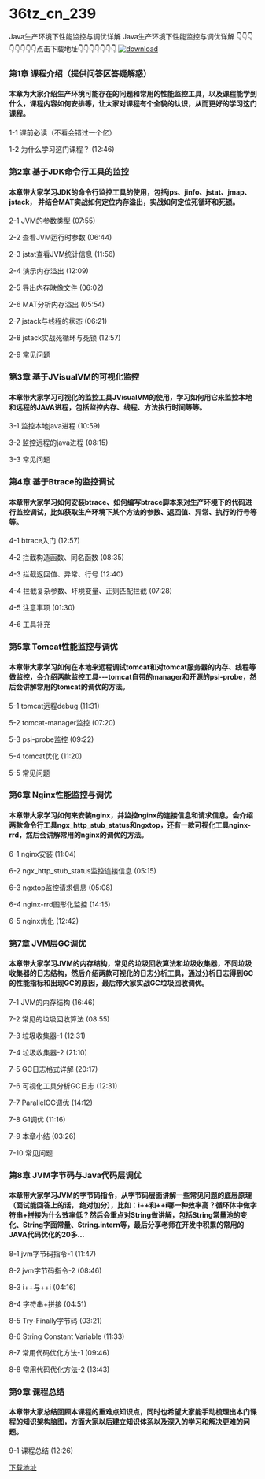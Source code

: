 # 36tz_cn_239
Java生产环境下性能监控与调优详解
Java生产环境下性能监控与调优详解
👇👇👇👇👇👇👇👇点击下载地址👇👇👇👇👇👇👇
[![download](https://51xueit.vip/muke_img/5fcdfd720905f1c605400304.jpg "下载地址")](http://www.36tz.cn "下载地址")
### 第1章 课程介绍（提供问答区答疑解惑） 

#### 本章为大家介绍生产环境可能存在的问题和常用的性能监控工具，以及课程能学到什么，课程内容如何安排等，让大家对课程有个全貌的认识，从而更好的学习这门课程。
1-1 课前必读（不看会错过一个亿）

1-2 为什么学习这门课程？ (12:46)


### 第2章 基于JDK命令行工具的监控

#### 本章带大家学习JDK的命令行监控工具的使用，包括jps、jinfo、jstat、jmap、jstack， 并结合MAT实战如何定位内存溢出，实战如何定位死循环和死锁。
2-1 JVM的参数类型 (07:55)

2-2 查看JVM运行时参数 (06:44)

2-3 jstat查看JVM统计信息 (11:56)

2-4 演示内存溢出 (12:09)

2-5 导出内存映像文件 (06:02)

2-6 MAT分析内存溢出 (05:54)

2-7 jstack与线程的状态 (06:21)

2-8 jstack实战死循环与死锁 (12:57)

2-9 常见问题


### 第3章 基于JVisualVM的可视化监控

#### 本章带大家学习可视化的监控工具JVisualVM的使用，学习如何用它来监控本地和远程的JAVA进程，包括监控内存、线程、方法执行时间等等。
3-1 监控本地java进程 (10:59)

3-2 监控远程的java进程 (08:15)

3-3 常见问题


### 第4章 基于Btrace的监控调试

#### 本章带大家学习如何安装btrace、如何编写btrace脚本来对生产环境下的代码进行监控调试，比如获取生产环境下某个方法的参数、返回值、异常、执行的行号等等。
4-1 btrace入门 (12:57)

4-2 拦截构造函数、同名函数 (08:35)

4-3 拦截返回值、异常、行号 (12:40)

4-4 拦截复杂参数、坏境变量、正则匹配拦截 (07:28)

4-5 注意事项 (01:30)

4-6 工具补充


### 第5章 Tomcat性能监控与调优 

#### 本章带大家学习如何在本地来远程调试tomcat和对tomcat服务器的内存、线程等做监控，会介绍两款监控工具---tomcat自带的manager和开源的psi-probe，然后会讲解常用的tomcat的调优的方法。
5-1 tomcat远程debug (11:31)

5-2 tomcat-manager监控 (07:20)

5-3 psi-probe监控 (09:22)

5-4 tomcat优化 (11:20)

5-5 常见问题


### 第6章 Nginx性能监控与调优 

#### 本章带大家学习如何来安装nginx，并监控nginx的连接信息和请求信息，会介绍两款命令行工具ngx_http_stub_status和ngxtop，还有一款可视化工具nginx-rrd，然后会讲解常用的nginx的调优的方法。
6-1 nginx安装 (11:04)

6-2 ngx_http_stub_status监控连接信息 (05:15)

6-3 ngxtop监控请求信息 (05:08)

6-4 nginx-rrd图形化监控 (14:15)

6-5 nginx优化 (12:42)


### 第7章 JVM层GC调优

#### 本章带大家学习JVM的内存结构，常见的垃圾回收算法和垃圾收集器，不同垃圾收集器的日志结构，然后介绍两款可视化的日志分析工具，通过分析日志得到GC的性能指标和出现GC的原因，最后带大家实战GC垃圾回收调优。
7-1 JVM的内存结构 (16:46)

7-2 常见的垃圾回收算法 (08:55)

7-3 垃圾收集器-1 (12:31)

7-4 垃圾收集器-2 (21:10)

7-5 GC日志格式详解 (20:17)

7-6 可视化工具分析GC日志 (12:31)

7-7 ParallelGC调优 (14:12)

7-8 G1调优 (11:16)

7-9 本章小结 (03:26)

7-10 常见问题


### 第8章 JVM字节码与Java代码层调优

#### 本章带大家学习JVM的字节码指令，从字节码层面讲解一些常见问题的底层原理（面试能回答上的话， 绝对加分），比如：i++和++i哪一种效率高？循环体中做字符串+拼接为什么效率低？然后会重点对String做讲解，包括String常量池的变化、String字面常量、String.intern等，最后分享老师在开发中积累的常用的JAVA代码优化的20多...
8-1 jvm字节码指令-1 (11:47)

8-2 jvm字节码指令-2 (08:46)

8-3 i++与++i (04:16)

8-4 字符串+拼接 (04:51)

8-5 Try-Finally字节码 (03:21)

8-6 String Constant Variable (11:33)

8-7 常用代码优化方法-1 (09:46)

8-8 常用代码优化方法-2 (13:43)


### 第9章 课程总结

#### 本章带大家总结回顾本课程的重难点知识点，同时也希望大家能手动梳理出本门课程的知识架构脑图，方面大家以后建立知识体系以及深入的学习和解决更难的问题。
9-1 课程总结 (12:26)


[下载地址](http://www.36tz.cn "下载地址")
